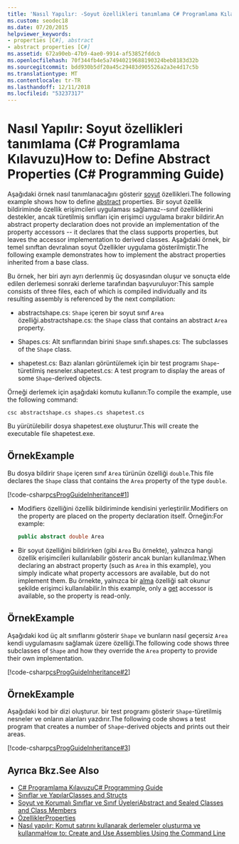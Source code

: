 ```yaml
---
title: 'Nasıl Yapılır: -Soyut özellikleri tanımlama C# Programlama Kılavuzu'
ms.custom: seodec18
ms.date: 07/20/2015
helpviewer_keywords:
- properties [C#], abstract
- abstract properties [C#]
ms.assetid: 672a90eb-47b9-4ae0-9914-af53852fddcb
ms.openlocfilehash: 70f344fb4e5a74940219688190324beb8183d32b
ms.sourcegitcommit: bdd930b5df20a45c29483d905526a2a3e4d17c5b
ms.translationtype: MT
ms.contentlocale: tr-TR
ms.lasthandoff: 12/11/2018
ms.locfileid: "53237317"
---
```

# <a name="how-to-define-abstract-properties-c-programming-guide"></a><span data-ttu-id="74320-102">Nasıl Yapılır: Soyut özellikleri tanımlama (C# Programlama Kılavuzu)</span><span class="sxs-lookup"><span data-stu-id="74320-102">How to: Define Abstract Properties (C# Programming Guide)</span></span>
<span data-ttu-id="74320-103">Aşağıdaki örnek nasıl tanımlanacağını gösterir [soyut](../../../csharp/language-reference/keywords/abstract.md) özellikleri.</span><span class="sxs-lookup"><span data-stu-id="74320-103">The following example shows how to define [abstract](../../../csharp/language-reference/keywords/abstract.md) properties.</span></span> <span data-ttu-id="74320-104">Bir soyut özellik bildiriminde özellik erişimcileri uygulaması sağlamaz--sınıf özelliklerini destekler, ancak türetilmiş sınıfları için erişimci uygulama bırakır bildirir.</span><span class="sxs-lookup"><span data-stu-id="74320-104">An abstract property declaration does not provide an implementation of the property accessors -- it declares that the class supports properties, but leaves the accessor implementation to derived classes.</span></span> <span data-ttu-id="74320-105">Aşağıdaki örnek, bir temel sınıftan devralınan soyut Özellikler uygulama gösterilmiştir.</span><span class="sxs-lookup"><span data-stu-id="74320-105">The following example demonstrates how to implement the abstract properties inherited from a base class.</span></span>  
  
 <span data-ttu-id="74320-106">Bu örnek, her biri ayrı ayrı derlenmiş üç dosyasından oluşur ve sonuçta elde edilen derlemesi sonraki derleme tarafından başvuruluyor:</span><span class="sxs-lookup"><span data-stu-id="74320-106">This sample consists of three files, each of which is compiled individually and its resulting assembly is referenced by the next compilation:</span></span>  
  
-   <span data-ttu-id="74320-107">abstractshape.cs: `Shape` içeren bir soyut sınıf `Area` özelliği.</span><span class="sxs-lookup"><span data-stu-id="74320-107">abstractshape.cs: the `Shape` class that contains an abstract `Area` property.</span></span>  
  
-   <span data-ttu-id="74320-108">Shapes.cs: Alt sınıflarından birini `Shape` sınıfı.</span><span class="sxs-lookup"><span data-stu-id="74320-108">shapes.cs: The subclasses of the `Shape` class.</span></span>  
  
-   <span data-ttu-id="74320-109">shapetest.cs: Bazı alanları görüntülemek için bir test programı `Shape`-türetilmiş nesneler.</span><span class="sxs-lookup"><span data-stu-id="74320-109">shapetest.cs: A test program to display the areas of some `Shape`-derived objects.</span></span>  
  
 <span data-ttu-id="74320-110">Örneği derlemek için aşağıdaki komutu kullanın:</span><span class="sxs-lookup"><span data-stu-id="74320-110">To compile the example, use the following command:</span></span>  
  
 `csc abstractshape.cs shapes.cs shapetest.cs`  
  
 <span data-ttu-id="74320-111">Bu yürütülebilir dosya shapetest.exe oluşturur.</span><span class="sxs-lookup"><span data-stu-id="74320-111">This will create the executable file shapetest.exe.</span></span>  
  
## <a name="example"></a><span data-ttu-id="74320-112">Örnek</span><span class="sxs-lookup"><span data-stu-id="74320-112">Example</span></span>  
 <span data-ttu-id="74320-113">Bu dosya bildirir `Shape` içeren sınıf `Area` türünün özelliği `double`.</span><span class="sxs-lookup"><span data-stu-id="74320-113">This file declares the `Shape` class that contains the `Area` property of the type `double`.</span></span>  
  
 [!code-csharp[csProgGuideInheritance#1](../../../csharp/programming-guide/classes-and-structs/codesnippet/CSharp/how-to-define-abstract-properties_1.cs)]  
  
-   <span data-ttu-id="74320-114">Modifiers özelliğini özellik bildiriminde kendisini yerleştirilir.</span><span class="sxs-lookup"><span data-stu-id="74320-114">Modifiers on the property are placed on the property declaration itself.</span></span> <span data-ttu-id="74320-115">Örneğin:</span><span class="sxs-lookup"><span data-stu-id="74320-115">For example:</span></span>  
  
    ```csharp  
    public abstract double Area  
    ```  
  
-   <span data-ttu-id="74320-116">Bir soyut özelliğini bildirirken (gibi `Area` Bu örnekte), yalnızca hangi özellik erişimcileri kullanılabilir gösterir ancak bunları kullanılmaz.</span><span class="sxs-lookup"><span data-stu-id="74320-116">When declaring an abstract property (such as `Area` in this example), you simply indicate what property accessors are available, but do not implement them.</span></span> <span data-ttu-id="74320-117">Bu örnekte, yalnızca bir [alma](../../../csharp/language-reference/keywords/get.md) özelliği salt okunur şekilde erişimci kullanılabilir.</span><span class="sxs-lookup"><span data-stu-id="74320-117">In this example, only a [get](../../../csharp/language-reference/keywords/get.md) accessor is available, so the property is read-only.</span></span>  
  
## <a name="example"></a><span data-ttu-id="74320-118">Örnek</span><span class="sxs-lookup"><span data-stu-id="74320-118">Example</span></span>  
 <span data-ttu-id="74320-119">Aşağıdaki kod üç alt sınıflarını gösterir `Shape` ve bunların nasıl geçersiz `Area` kendi uygulamasını sağlamak üzere özelliği.</span><span class="sxs-lookup"><span data-stu-id="74320-119">The following code shows three subclasses of `Shape` and how they override the `Area` property to provide their own implementation.</span></span>  
  
 [!code-csharp[csProgGuideInheritance#2](../../../csharp/programming-guide/classes-and-structs/codesnippet/CSharp/how-to-define-abstract-properties_2.cs)]  
  
## <a name="example"></a><span data-ttu-id="74320-120">Örnek</span><span class="sxs-lookup"><span data-stu-id="74320-120">Example</span></span>  
 <span data-ttu-id="74320-121">Aşağıdaki kod bir dizi oluşturur. bir test programı gösterir `Shape`-türetilmiş nesneler ve onların alanları yazdırır.</span><span class="sxs-lookup"><span data-stu-id="74320-121">The following code shows a test program that creates a number of `Shape`-derived objects and prints out their areas.</span></span>  
  
 [!code-csharp[csProgGuideInheritance#3](../../../csharp/programming-guide/classes-and-structs/codesnippet/CSharp/how-to-define-abstract-properties_3.cs)]  
  
## <a name="see-also"></a><span data-ttu-id="74320-122">Ayrıca Bkz.</span><span class="sxs-lookup"><span data-stu-id="74320-122">See Also</span></span>

- [<span data-ttu-id="74320-123">C# Programlama Kılavuzu</span><span class="sxs-lookup"><span data-stu-id="74320-123">C# Programming Guide</span></span>](../../../csharp/programming-guide/index.md)  
- [<span data-ttu-id="74320-124">Sınıflar ve Yapılar</span><span class="sxs-lookup"><span data-stu-id="74320-124">Classes and Structs</span></span>](../../../csharp/programming-guide/classes-and-structs/index.md)  
- [<span data-ttu-id="74320-125">Soyut ve Korumalı Sınıflar ve Sınıf Üyeleri</span><span class="sxs-lookup"><span data-stu-id="74320-125">Abstract and Sealed Classes and Class Members</span></span>](../../../csharp/programming-guide/classes-and-structs/abstract-and-sealed-classes-and-class-members.md)  
- [<span data-ttu-id="74320-126">Özellikler</span><span class="sxs-lookup"><span data-stu-id="74320-126">Properties</span></span>](../../../csharp/programming-guide/classes-and-structs/properties.md)  
- [<span data-ttu-id="74320-127">Nasıl yapılır: Komut satırını kullanarak derlemeler oluşturma ve kullanma</span><span class="sxs-lookup"><span data-stu-id="74320-127">How to: Create and Use Assemblies Using the Command Line</span></span>](../concepts/assemblies-gac/how-to-create-and-use-assemblies-using-the-command-line.md)
